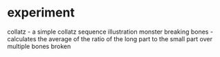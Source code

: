 # experiment
collatz - a simple collatz sequence illustration
monster breaking bones - calculates the average of the ratio of the long part to the small part over multiple bones broken
